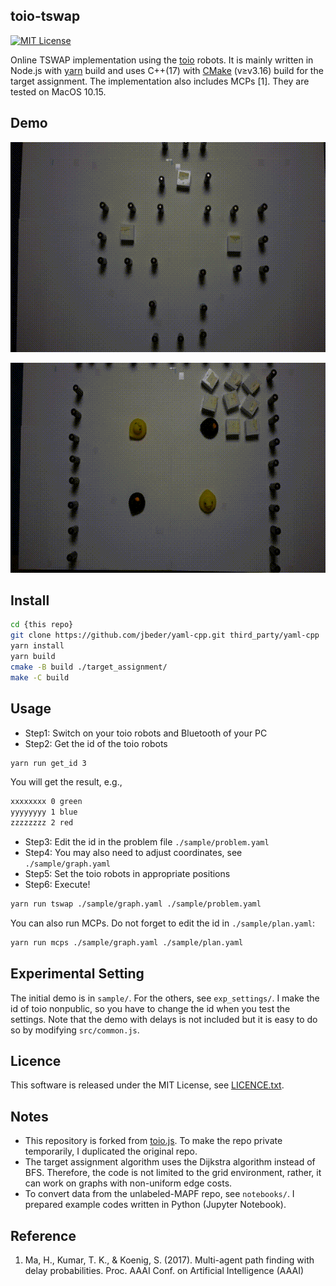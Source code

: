 toio-tswap
---
[![MIT License](http://img.shields.io/badge/license-MIT-blue.svg?style=flat)](LICENSE)

Online TSWAP implementation using the [toio](https://toio.io/) robots.
It is mainly written in Node.js with [yarn](https://yarnpkg.com/) build and uses C++(17) with [CMake](https://cmake.org/) (v≥v3.16) build for the target assignment.
The implementation also includes MCPs [1].
They are tested on MacOS 10.15.

## Demo
![time-independence](./material/time-independence.gif)

![8x8, 8 robots](./material/8x8.gif)

## Install
```sh
cd {this repo}
git clone https://github.com/jbeder/yaml-cpp.git third_party/yaml-cpp
yarn install
yarn build
cmake -B build ./target_assignment/
make -C build
```

## Usage
- Step1: Switch on your toio robots and Bluetooth of your PC
- Step2: Get the id of the toio robots

```sh
yarn run get_id 3
```

You will get the result, e.g.,

```sh
xxxxxxxx 0 green
yyyyyyyy 1 blue
zzzzzzzz 2 red
```

- Step3: Edit the id in the problem file `./sample/problem.yaml`
- Step4: You may also need to adjust coordinates, see `./sample/graph.yaml`
- Step5: Set the toio robots in appropriate positions
- Step6: Execute!

```sh
yarn run tswap ./sample/graph.yaml ./sample/problem.yaml
```

You can also run MCPs. Do not forget to edit the id in `./sample/plan.yaml`:
```sh
yarn run mcps ./sample/graph.yaml ./sample/plan.yaml
```

## Experimental Setting

The initial demo is in `sample/`.
For the others, see `exp_settings/`.
I make the id of toio nonpublic, so you have to change the id when you test the settings.
Note that the demo with delays is not included but it is easy to do so by modifying `src/common.js`.

## Licence
This software is released under the MIT License, see [LICENCE.txt](LICENCE.txt).

## Notes
- This repository is forked from [toio.js](https://github.com/toio/toio.js). To make the repo private temporarily, I duplicated the original repo.
- The target assignment algorithm uses the Dijkstra algorithm instead of BFS. Therefore, the code is not limited to the grid environment, rather, it can work on graphs with non-uniform edge costs.
- To convert data from the unlabeled-MAPF repo, see `notebooks/`. I prepared example codes written in Python (Jupyter Notebook).

## Reference
1. Ma, H., Kumar, T. K., & Koenig, S. (2017). Multi-agent path finding with delay probabilities. Proc. AAAI Conf. on Artificial Intelligence (AAAI)
